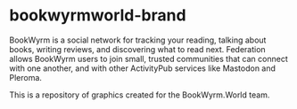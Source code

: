 # bookwyrmworld-brand
 BookWyrm is a social network for tracking your reading, talking about books, writing reviews, and discovering what to read next. Federation allows BookWyrm users to join small, trusted communities that can connect with one another, and with other ActivityPub services like Mastodon and Pleroma. 

This is a repository of graphics created for the BookWyrm.World team.
